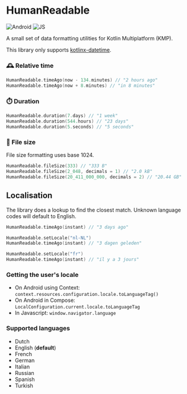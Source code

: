 # HumanReadable

![Android](http://img.shields.io/badge/-android-6EDB8D.svg?style=flat)
![JS](http://img.shields.io/badge/-js-F8DB5D.svg?style=flat)

A small set of data formatting utilities for Kotlin Multiplatform (KMP).

This library only supports [kotlinx-datetime](https://github.com/Kotlin/kotlinx-datetime).

### 🕰️ Relative time

```kotlin
HumanReadable.timeAgo(now - 134.minutes) // "2 hours ago"
HumanReadable.timeAgo(now + 8.minutes) // "in 8 minutes"
```

### ⏱️ Duration

```kotlin
HumanReadable.duration(7.days) // "1 week"
HumanReadable.duration(544.hours) // "23 days"
HumanReadable.duration(5.seconds) // "5 seconds"
```

### 📂 File size

File size formatting uses base 1024.

```kotlin
HumanReadable.fileSize(333) // "333 B"
HumanReadable.fileSize(2_048, decimals = 1) // "2.0 kB"
HumanReadable.fileSize(20_411_000_000, decimals = 2) // "20.44 GB"
```

## Localisation

The library does a lookup to find the closest match. Unknown language codes will default to English.

```kotlin
HumanReadable.timeAgo(instant) // "3 days ago"

HumanReadable.setLocale("nl-NL")
HumanReadable.timeAgo(instant) // "3 dagen geleden"

HumanReadable.setLocale("fr")
HumanReadable.timeAgo(instant) // "il y a 3 jours"
```

### Getting the user's locale

* On Android using Context: `context.resources.configuration.locale.toLanguageTag()`
* On Android in Compose: `LocalConfiguration.current.locale.toLanguageTag`
* In Javascript: `window.navigator.language`

### Supported languages

* Dutch
* English (**default**)
* French
* German
* Italian
* Russian
* Spanish
* Turkish
